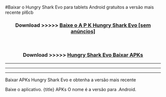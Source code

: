 #Baixar o Hungry Shark Evo   para tablets Android gratuitos a versão mais recente pl6cb


<div align="center">
<h3>Download >>>>> <a href="https://pt-web.web.app/?pt= Hungry Shark Evo ">Baixe o A P K Hungry Shark Evo  [sem anúncios]</a></h3><br>

<h3>Download >>>>> <a href="https://pt-web.web.app/?pt= Hungry Shark Evo ">Hungry Shark Evo  Baixar APKs</a></h3>
</div>

----------------------------------------------------------

----------------------------------------------------------

----------------------------------------------------------

Baixar APKs Hungry Shark Evo  e obtenha a versão mais recente

Baixe o aplicativo. {title} APKs O nome é a versão para .Android.


